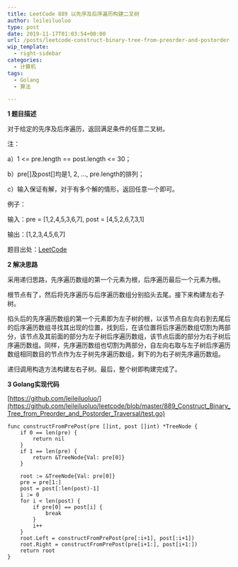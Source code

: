 ```yaml
---
title: LeetCode 889 以先序及后序遍历构建二叉树
author: leileiluoluo
type: post
date: 2019-11-17T01:03:54+00:00
url: /posts/leetcode-construct-binary-tree-from-preorder-and-postorder-traversal.html
wip_template:
  - right-sidebar
categories:
  - 计算机
tags:
  - Golang
  - 算法

---
```

**1 题目描述**
  
对于给定的先序及后序遍历，返回满足条件的任意二叉树。

注：
  
a）1 <= pre.length == post.length <= 30；
  
b）pre[]及post[]均是1, 2, ..., pre.length的排列；
  
c）输入保证有解，对于有多个解的情形，返回任意一个即可。

例子：
  
输入：pre = [1,2,4,5,3,6,7], post = [4,5,2,6,7,3,1]
  
输出：[1,2,3,4,5,6,7]

题目出处：[LeetCode](https://leetcode.com/problems/construct-binary-tree-from-preorder-and-postorder-traversal/)

**2 解决思路**
  
采用递归思路，先序遍历数组的第一个元素为根，后序遍历最后一个元素为根。
  
根节点有了，然后将先序遍历与后序遍历数组分别掐头去尾。接下来构建左右子树。
  
掐头后的先序遍历数组的第一个元素即为左子树的根，以该节点自左向右到去尾后的后序遍历数组寻找其出现的位置，找到后，在该位置将后序遍历数组切割为两部分，该节点及其前面的部分为左子树后序遍历数组，该节点后面的部分为右子树后序遍历数组。同样，先序遍历数组也切割为两部分，自左向右取与左子树后序遍历数组相同数目的节点作为左子树先序遍历数组，剩下的为右子树先序遍历数组。
  
递归调用构造方法构建左右子树。最后，整个树即构建完成了。

**3 Golang实现代码**

[https://github.com/leileiluoluo/](https://github.com/leileiluoluo/leetcode/blob/master/889_Construct_Binary_Tree_from_Preorder_and_Postorder_Traversal/test.go)

```Golang
func constructFromPrePost(pre []int, post []int) *TreeNode {
	if 0 == len(pre) {
		return nil
	}
	if 1 == len(pre) {
		return &TreeNode{Val: pre[0]}
	}

	root := &TreeNode{Val: pre[0]}
	pre = pre[1:]
	post = post[:len(post)-1]
	i := 0
	for i < len(post) {
		if pre[0] == post[i] {
			break
		}
		i++
	}
	root.Left = constructFromPrePost(pre[:i+1], post[:i+1])
	root.Right = constructFromPrePost(pre[i+1:], post[i+1:])
	return root
}
```